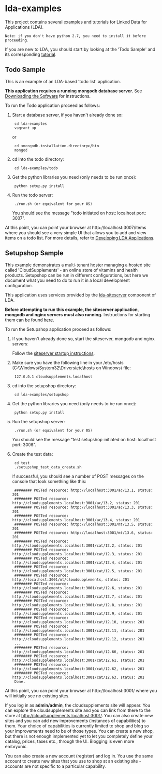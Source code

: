 lda-examples
============

This project contains several examples and tutorials for Linked Data for Applications (LDA).

`Note: if you don't have python 2.7, you need to install it before proceeding.`

If you are new to LDA, you should start by looking at the 'Todo Sample' and its 
corresponding [tutorial](http://ld4apps.github.io/developing-lda-applications/index.html).

Todo Sample
-----------

This is an example of an LDA-based 'todo list' application.

**This application requires a running mongodb database server.**
See [Downloading the Software](http://ld4apps.github.io/downloading-the-software/index.html) for instructions.

To run the Todo application proceed as follows:

1. Start a database server, if you haven't already done so:

        cd lda-examples
        vagrant up
        
   or
   
        cd <mongodb-installation-directory>/bin
        mongod
        
2. cd into the todo directory:

        cd lda-examples/todo

3. Get the python libraries you need (only needs to be run once):

        python setup.py install

4. Run the todo server:

        ./run.sh (or equivalent for your OS)

   You should see the message "todo initiated on host: localhost port: 3007".

At this point, you can point your browser at http://localhost:3007/items where you should see a very
simple UI that allows you to add and view items on a todo list. 
For more details, refer to [Developing LDA Applications](http://ld4apps.github.io/developing-lda-applications/index.html).

Setupshop Sample
----------------

This example demonstrates a multi-tenant hoster managing a hosted site called 'CloudSupplements' - an online store of vitamins
and health products. Setupshop can be run in different configurations, but here we document what you need to do to run it in a
local development configuration.

This application uses services provided by the [lda-siteserver](https://github.com/ld4apps/lda-siteserver) component of LDA.

**Before attempting to run this example, the siteserver application, mongodb and nginx servers must also running.**
Instructions for starting them can be found [here](https://github.com/ld4apps/lda-siteserver/blob/master/README.md).

To run the Setupshop application proceed as follows:

1. If you haven't already done so, start the siteserver, mongodb and nginx servers:

   Follow the [siteserver startup instructions](https://github.com/ld4apps/lda-siteserver/blob/master/README.md).  

2. Make sure you have the following line in your /etc/hosts (C:\Windows\System32\Drivers\etc\hosts on Windows) file:

        127.0.0.1 cloudsupplements.localhost

3. cd into the setupshop directory:

        cd lda-examples/setupshop

4. Get the python libraries you need (only needs to be run once):

        python setup.py install

5. Run the setupshop server:

        ./run.sh (or equivalent for your OS)

   You should see the message "test setupshop initiated on host: localhost port: 3006".

6. Create the test data:

        cd test
        ./setupshop_test_data_create.sh

   If successful, you should see a number of POST messages on the console that look something like this:

        ######## POSTed resource: http://localhost:3001/ac/13.1, status: 201
        ######## POSTed resource: http://cloudsupplements.localhost:3001/ac/13.2, status: 201
        ######## POSTed resource: http://localhost:3001/ac/13.3, status: 201
        ######## POSTed resource: http://cloudsupplements.localhost:3001/ac/13.4, status: 201
        ######## POSTed resource: http://localhost:3001/mt/13.5, status: 201
        ######## POSTed resource: http://localhost:3001/mt/13.6, status: 201
        ######## POSTed resource: http://cloudsupplements.localhost:3001/cat/12.2, status: 201
        ######## POSTed resource: http://cloudsupplements.localhost:3001/cat/12.3, status: 201
        ######## POSTed resource: http://cloudsupplements.localhost:3001/cat/12.4, status: 201
        ######## POSTed resource: http://cloudsupplements.localhost:3001/cat/12.5, status: 201
        ######## POSTed resource: http://localhost:3001/mt/cloudsupplements, status: 201
        ######## POSTed resource: http://cloudsupplements.localhost:3001/cat/12.6, status: 201
        ######## POSTed resource: http://cloudsupplements.localhost:3001/cat/12.7, status: 201
        ######## POSTed resource: http://cloudsupplements.localhost:3001/cat/12.8, status: 201
        ######## POSTed resource: http://cloudsupplements.localhost:3001/cat/12.9, status: 201
        ######## POSTed resource: http://cloudsupplements.localhost:3001/cat/12.10, status: 201
        ######## POSTed resource: http://cloudsupplements.localhost:3001/cat/12.11, status: 201
        ######## POSTed resource: http://cloudsupplements.localhost:3001/cat/12.12, status: 201
        ...
        ######## POSTed resource: http://cloudsupplements.localhost:3001/cat/12.60, status: 201
        ######## POSTed resource: http://cloudsupplements.localhost:3001/cat/12.61, status: 201
        ######## POSTed resource: http://cloudsupplements.localhost:3001/cat/12.62, status: 201
        ######## POSTed resource: http://cloudsupplements.localhost:3001/cat/12.63, status: 201
        Done.

At this point, you can point your browser at http://localhost:3001/ where you will initially see no existing sites. 

If you log in as **admin/admin**, the cloudsupplements site will appear. 
You can explore the cloudsupplements site and you can link from there to the store at http://cloudsupplements.localhost:3001/. 
You can also create new sites and you can add new improvements (instances of capabilities) to them. Your choice of capabilities
is currently limited to shop and blog so your improvements need to be of those types. You can create a new shop, but there is
not enough implemented yet to let you completely define your catalog, prices, taxes etc., through the UI. Blogging is even
more embryonic.

You can also create a new account (register) and log in. You use the same account to create new sites that you use to shop at
an existing site - accounts are not specific to a particular capability.
